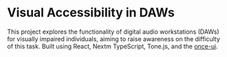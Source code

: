 # Visual Accessibility in DAWs

This project explores the functionality of digital audio workstations (DAWs) for visually impaired individuals, aiming to raise awareness on the difficulty of this task. Built using React, Nextm TypeScript, Tone.js, and the [once-ui](https://once-ui.com/docs/installation).